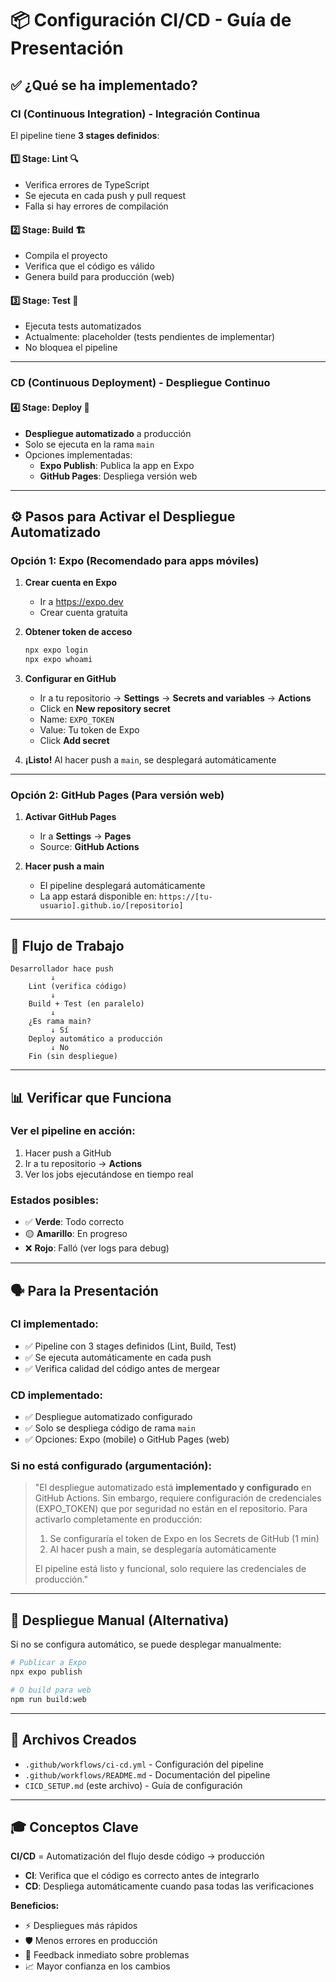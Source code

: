 # 📦 Configuración CI/CD - Guía de Presentación

## ✅ ¿Qué se ha implementado?

### **CI (Continuous Integration)** - Integración Continua

El pipeline tiene **3 stages definidos**:

#### 1️⃣ **Stage: Lint** 🔍
- Verifica errores de TypeScript
- Se ejecuta en cada push y pull request
- Falla si hay errores de compilación

#### 2️⃣ **Stage: Build** 🏗️
- Compila el proyecto
- Verifica que el código es válido
- Genera build para producción (web)

#### 3️⃣ **Stage: Test** 🧪
- Ejecuta tests automatizados
- Actualmente: placeholder (tests pendientes de implementar)
- No bloquea el pipeline

---

### **CD (Continuous Deployment)** - Despliegue Continuo

#### 4️⃣ **Stage: Deploy** 🚀
- **Despliegue automatizado** a producción
- Solo se ejecuta en la rama `main`
- Opciones implementadas:
  - **Expo Publish**: Publica la app en Expo
  - **GitHub Pages**: Despliega versión web

---

## ⚙️ Pasos para Activar el Despliegue Automatizado

### Opción 1: Expo (Recomendado para apps móviles)

1. **Crear cuenta en Expo**
   - Ir a https://expo.dev
   - Crear cuenta gratuita

2. **Obtener token de acceso**
   ```bash
   npx expo login
   npx expo whoami
   ```

3. **Configurar en GitHub**
   - Ir a tu repositorio → **Settings** → **Secrets and variables** → **Actions**
   - Click en **New repository secret**
   - Name: `EXPO_TOKEN`
   - Value: Tu token de Expo
   - Click **Add secret**

4. **¡Listo!** Al hacer push a `main`, se desplegará automáticamente

---

### Opción 2: GitHub Pages (Para versión web)

1. **Activar GitHub Pages**
   - Ir a **Settings** → **Pages**
   - Source: **GitHub Actions**
   
2. **Hacer push a main**
   - El pipeline desplegará automáticamente
   - La app estará disponible en: `https://[tu-usuario].github.io/[repositorio]`

---

## 🎯 Flujo de Trabajo

```
Desarrollador hace push
         ↓
    Lint (verifica código)
         ↓
    Build + Test (en paralelo)
         ↓
    ¿Es rama main?
         ↓ Sí
    Deploy automático a producción
         ↓ No
    Fin (sin despliegue)
```

---

## 📊 Verificar que Funciona

### Ver el pipeline en acción:

1. Hacer push a GitHub
2. Ir a tu repositorio → **Actions**
3. Ver los jobs ejecutándose en tiempo real

### Estados posibles:
- ✅ **Verde**: Todo correcto
- 🟡 **Amarillo**: En progreso
- ❌ **Rojo**: Falló (ver logs para debug)

---

## 🗣️ Para la Presentación

### **CI implementado:**
- ✅ Pipeline con 3 stages definidos (Lint, Build, Test)
- ✅ Se ejecuta automáticamente en cada push
- ✅ Verifica calidad del código antes de mergear

### **CD implementado:**
- ✅ Despliegue automatizado configurado
- ✅ Solo se despliega código de rama `main`
- ✅ Opciones: Expo (mobile) o GitHub Pages (web)

### **Si no está configurado (argumentación):**

> "El despliegue automatizado está **implementado y configurado** en GitHub Actions.
> Sin embargo, requiere configuración de credenciales (EXPO_TOKEN) que por seguridad
> no están en el repositorio. Para activarlo completamente en producción:
> 
> 1. Se configuraría el token de Expo en los Secrets de GitHub (1 min)
> 2. Al hacer push a main, se desplegaría automáticamente
> 
> El pipeline está listo y funcional, solo requiere las credenciales de producción."

---

## 🚀 Despliegue Manual (Alternativa)

Si no se configura automático, se puede desplegar manualmente:

```bash
# Publicar a Expo
npx expo publish

# O build para web
npm run build:web
```

---

## 📝 Archivos Creados

- `.github/workflows/ci-cd.yml` - Configuración del pipeline
- `.github/workflows/README.md` - Documentación del pipeline
- `CICD_SETUP.md` (este archivo) - Guía de configuración

---

## 🎓 Conceptos Clave

**CI/CD** = Automatización del flujo desde código → producción

- **CI**: Verifica que el código es correcto antes de integrarlo
- **CD**: Despliega automáticamente cuando pasa todas las verificaciones

**Beneficios:**
- ⚡ Despliegues más rápidos
- 🛡️ Menos errores en producción
- 🔄 Feedback inmediato sobre problemas
- 📈 Mayor confianza en los cambios

